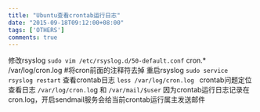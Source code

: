 ```yaml
---
title: "Ubuntu查看crontab运行日志"
date: "2015-09-18T09:12:00+08:00"
tags: ['OTHERS']
comments: true
---
```



修改rsyslog
`sudo vim /etc/rsyslog.d/50-default.conf`
cron.* /var/log/cron.log #将cron前面的注释符去掉 
重启rsyslog
`sudo service rsyslog restart`
查看crontab日志
`less /var/log/cron.log `
crontab问题定位
查看日志
`/var/log/cron.lo`g 和 `/var/mail/$user`
因为crontab运行日志记录在cron.log，开启sendmail服务会给当前crontab运行属主发送邮件
